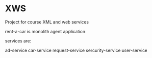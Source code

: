 # XWS
Project for course XML and web services

rent-a-car is monolith agent application

services are:

ad-service
car-service
request-service
sercurity-service
user-service
